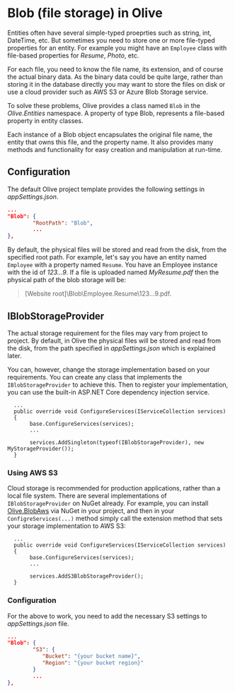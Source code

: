 # Blob (file storage) in Olive

Entities often have several simple-typed proeprties such as string, int, DateTime, etc. But sometimes you need to store one or more file-typed properties for an entity. For example you might have an `Employee` class with file-based properties for *Resume*, *Photo*, etc.

For each file, you need to know the file name, its extension, and of course the actual binary data. As the binary data could be quite large, rather than storing it in the database directly you may want to store the files on disk or use a cloud provider such as AWS S3 or Azure Blob Storage service.

To solve these problems, Olive provides a class named `Blob` in the *Olive.Entities* namespace. A property of type Blob, represents a file-based property in entity classes. 

Each instance of a Blob object encapsulates the original file name, the entity that owns this file, and the property name. It also provides many methods and functionality for easy creation and manipulation at run-time.

## Configuration
The default Olive project template provides the following settings in *appSettings.json*.

```json
...
"Blob": {
        "RootPath": "Blob",
        ...
},
```

By default, the physical files will be stored and read from the disk, from the specified root path. For example, let's say you have an entity named `Employee` with a property named `Resume`. You have an Employee instance with the id of *123...9*. If a file is uploaded named *MyResume.pdf* then the physical path of the blob storage will be: 

>\[Website root\]\\Blob\\Employee.Resume\\123...9.pdf.

## IBlobStorageProvider
The actual storage requirement for the files may vary from project to project. By default, in Olive the physical files will be stored and read from the disk, from the path specified in *appSettings.json* which is explained later.

You can, however, change the storage implementation based on your requirements. You can create any class that implements the `IBlobStorageProvider` to achieve this. Then to register your implementation, you can use the built-in ASP.NET Core dependency injection service.

```cshrp
  ...
  public override void ConfigureServices(IServiceCollection services)
  {
       base.ConfigureServices(services);
       ...
       
       services.AddSingleton(typeof(IBlobStorageProvider), new MyStorageProvider());
  }
```

### Using AWS S3
Cloud storage is recommended for production applications, rather than a local file system. There are several implementations of `IBlobStorageProvider` on NuGet already. For example, you can install [Olive.BlobAws](https://www.nuget.org/packages/Olive.BlobAws/) via NuGet in your project, and then in your `ConfigreServices(...)` method simply call the extension method that sets your storage implementation to AWS S3:

```cshrp
  ...
  public override void ConfigureServices(IServiceCollection services)
  {
       base.ConfigureServices(services);
       ...
       
       services.AddS3BlobStorageProvider();
  }
```

### Configuration
For the above to work, you need to add the necessary S3 settings to *appSettings.json* file.
```json
...
"Blob": {
        "S3": {
           "Bucket": "{your bucket name}",
           "Region": "{your bucket region}"
        }
        ...
},
```
